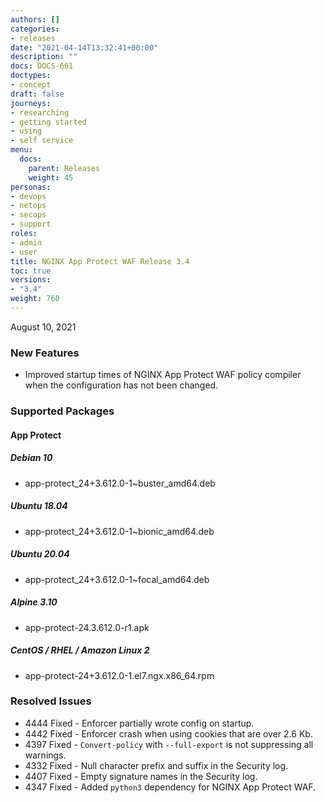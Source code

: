 ```yaml
---
authors: []
categories:
- releases
date: "2021-04-14T13:32:41+00:00"
description: ""
docs: DOCS-661
doctypes:
- concept
draft: false
journeys:
- researching
- getting started
- using
- self service
menu:
  docs:
    parent: Releases
    weight: 45
personas:
- devops
- netops
- secops
- support
roles:
- admin
- user
title: NGINX App Protect WAF Release 3.4
toc: true
versions:
- "3.4"
weight: 760
---
```


August 10, 2021

### New Features

- Improved startup times of NGINX App Protect WAF policy compiler when the configuration has not been changed.

### Supported Packages

#### App Protect

##### Debian 10

- app-protect_24+3.612.0-1~buster_amd64.deb

##### Ubuntu 18.04

- app-protect_24+3.612.0-1~bionic_amd64.deb

##### Ubuntu 20.04

- app-protect_24+3.612.0-1~focal_amd64.deb

##### Alpine 3.10

- app-protect-24.3.612.0-r1.apk

##### CentOS / RHEL / Amazon Linux 2

- app-protect-24+3.612.0-1.el7.ngx.x86_64.rpm

### Resolved Issues

- 4444 Fixed - Enforcer partially wrote config on startup.
- 4442 Fixed - Enforcer crash when using cookies that are over 2.6 Kb.
- 4397 Fixed - `Convert-policy` with `--full-export` is not suppressing all warnings.
- 4332 Fixed - Null character prefix and suffix in the Security log.
- 4407 Fixed - Empty signature names in the Security log.
- 4347 Fixed - Added `python3` dependency for NGINX App Protect WAF.






